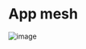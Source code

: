 
# App mesh

![image](https://user-images.githubusercontent.com/33585301/96113327-ac000b00-0f01-11eb-80c5-b068287a8bf6.png)


